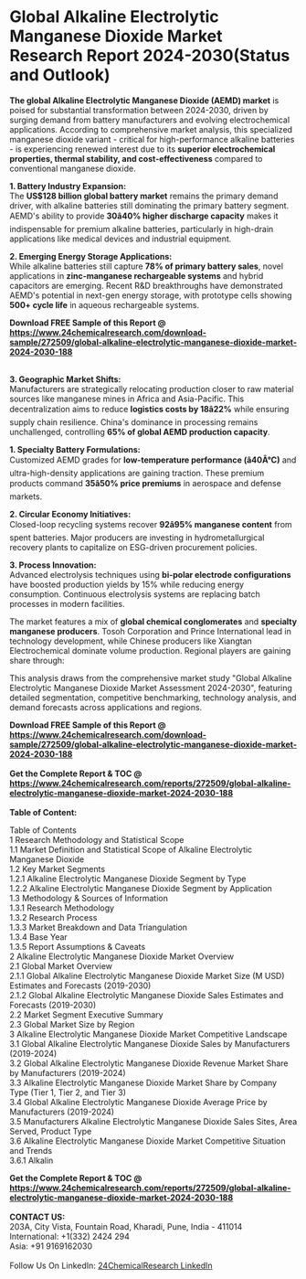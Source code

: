 <h1>Global Alkaline Electrolytic Manganese Dioxide Market Research Report 2024-2030(Status and Outlook)</h1><p><strong>The global Alkaline Electrolytic Manganese Dioxide (AEMD) market</strong> is poised for substantial transformation between 2024-2030, driven by surging demand from battery manufacturers and evolving electrochemical applications. According to comprehensive market analysis, this specialized manganese dioxide variant - critical for high-performance alkaline batteries - is experiencing renewed interest due to its <strong>superior electrochemical properties, thermal stability, and cost-effectiveness</strong> compared to conventional manganese dioxide.</p><p><strong>1. Battery Industry Expansion:</strong><br>
The <strong>US$128 billion global battery market</strong> remains the primary demand driver, with alkaline batteries still dominating the primary battery segment. AEMD's ability to provide <strong>30â40% higher discharge capacity</strong> makes it indispensable for premium alkaline batteries, particularly in high-drain applications like medical devices and industrial equipment.</p><p><strong>2. Emerging Energy Storage Applications:</strong><br>
While alkaline batteries still capture <strong>78% of primary battery sales</strong>, novel applications in <strong>zinc-manganese rechargeable systems</strong> and hybrid capacitors are emerging. Recent R&amp;D breakthroughs have demonstrated AEMD's potential in next-gen energy storage, with prototype cells showing <strong>500+ cycle life</strong> in aqueous rechargeable systems.</p><div><b>Download FREE Sample of this Report @ 
            <a href="https://www.24chemicalresearch.com/download-sample/272509/global-alkaline-electrolytic-manganese-dioxide-market-2024-2030-188">
            https://www.24chemicalresearch.com/download-sample/272509/global-alkaline-electrolytic-manganese-dioxide-market-2024-2030-188</a></b></div><br><p><strong>3. Geographic Market Shifts:</strong><br>
Manufacturers are strategically relocating production closer to raw material sources like manganese mines in Africa and Asia-Pacific. This decentralization aims to reduce <strong>logistics costs by 18â22%</strong> while ensuring supply chain resilience. China's dominance in processing remains unchallenged, controlling <strong>65% of global AEMD production capacity</strong>.</p><p><strong>1. Specialty Battery Formulations:</strong><br>
Customized AEMD grades for <strong>low-temperature performance (â40Â°C)</strong> and ultra-high-density applications are gaining traction. These premium products command <strong>35â50% price premiums</strong> in aerospace and defense markets.</p><p><strong>2. Circular Economy Initiatives:</strong><br>
Closed-loop recycling systems recover <strong>92â95% manganese content</strong> from spent batteries. Major producers are investing in hydrometallurgical recovery plants to capitalize on ESG-driven procurement policies.</p><p><strong>3. Process Innovation:</strong><br>
Advanced electrolysis techniques using <strong>bi-polar electrode configurations</strong> have boosted production yields by 15% while reducing energy consumption. Continuous electrolysis systems are replacing batch processes in modern facilities.</p><p>The market features a mix of <strong>global chemical conglomerates</strong> and <strong>specialty manganese producers</strong>. Tosoh Corporation and Prince International lead in technology development, while Chinese producers like Xiangtan Electrochemical dominate volume production. Regional players are gaining share through:</p><p>This analysis draws from the comprehensive market study "Global Alkaline Electrolytic Manganese Dioxide Market Assessment 2024-2030", featuring detailed segmentation, competitive benchmarking, technology analysis, and demand forecasts across applications and regions.</p><div><b>Download FREE Sample of this Report @ 
            <a href="https://www.24chemicalresearch.com/download-sample/272509/global-alkaline-electrolytic-manganese-dioxide-market-2024-2030-188">
            https://www.24chemicalresearch.com/download-sample/272509/global-alkaline-electrolytic-manganese-dioxide-market-2024-2030-188</a></b></div><br><div><b>Get the Complete Report & TOC @ 
            <a href="https://www.24chemicalresearch.com/reports/272509/global-alkaline-electrolytic-manganese-dioxide-market-2024-2030-188">
            https://www.24chemicalresearch.com/reports/272509/global-alkaline-electrolytic-manganese-dioxide-market-2024-2030-188</a></b></div><br>
            <b>Table of Content:</b><p>Table of Contents<br />
1 Research Methodology and Statistical Scope<br />
1.1 Market Definition and Statistical Scope of Alkaline Electrolytic Manganese Dioxide<br />
1.2 Key Market Segments<br />
1.2.1 Alkaline Electrolytic Manganese Dioxide Segment by Type<br />
1.2.2 Alkaline Electrolytic Manganese Dioxide Segment by Application<br />
1.3 Methodology & Sources of Information<br />
1.3.1 Research Methodology<br />
1.3.2 Research Process<br />
1.3.3 Market Breakdown and Data Triangulation<br />
1.3.4 Base Year<br />
1.3.5 Report Assumptions & Caveats<br />
2 Alkaline Electrolytic Manganese Dioxide Market Overview<br />
2.1 Global Market Overview<br />
2.1.1 Global Alkaline Electrolytic Manganese Dioxide Market Size (M USD) Estimates and Forecasts (2019-2030)<br />
2.1.2 Global Alkaline Electrolytic Manganese Dioxide Sales Estimates and Forecasts (2019-2030)<br />
2.2 Market Segment Executive Summary<br />
2.3 Global Market Size by Region<br />
3 Alkaline Electrolytic Manganese Dioxide Market Competitive Landscape<br />
3.1 Global Alkaline Electrolytic Manganese Dioxide Sales by Manufacturers (2019-2024)<br />
3.2 Global Alkaline Electrolytic Manganese Dioxide Revenue Market Share by Manufacturers (2019-2024)<br />
3.3 Alkaline Electrolytic Manganese Dioxide Market Share by Company Type (Tier 1, Tier 2, and Tier 3)<br />
3.4 Global Alkaline Electrolytic Manganese Dioxide Average Price by Manufacturers (2019-2024)<br />
3.5 Manufacturers Alkaline Electrolytic Manganese Dioxide Sales Sites, Area Served, Product Type<br />
3.6 Alkaline Electrolytic Manganese Dioxide Market Competitive Situation and Trends<br />
3.6.1 Alkalin</p><div><b>Get the Complete Report & TOC @ 
            <a href="https://www.24chemicalresearch.com/reports/272509/global-alkaline-electrolytic-manganese-dioxide-market-2024-2030-188">
            https://www.24chemicalresearch.com/reports/272509/global-alkaline-electrolytic-manganese-dioxide-market-2024-2030-188</a></b></div><br><b>CONTACT US:</b><br>
            203A, City Vista, Fountain Road, Kharadi, Pune, India - 411014<br>
            International: +1(332) 2424 294<br>
            Asia: +91 9169162030 <br><br>
            Follow Us On LinkedIn: <a href="https://www.linkedin.com/company/24chemicalresearch/">24ChemicalResearch LinkedIn</a>